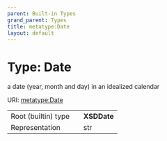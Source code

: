 ```yaml
---
parent: Built-in Types
grand_parent: Types
title: metatype:Date
layout: default
---
```


# Type: Date


a date (year, month and day) in an idealized calendar

URI: [metatype:Date](https://linkml.github.io/linkml-model/docs/types/Date)

|  |  |  |
| --- | --- | --- |
| Root (builtin) type | | **XSDDate** |
| Representation | | str |
